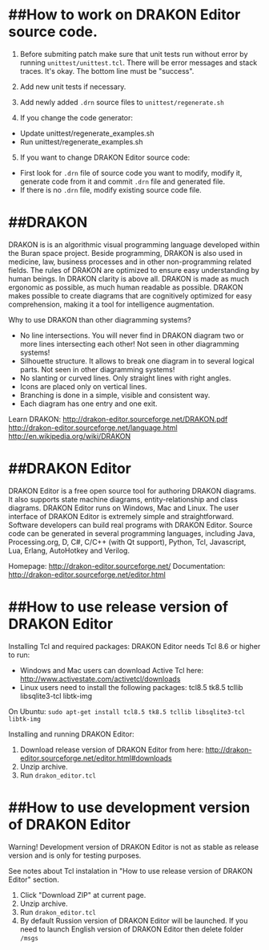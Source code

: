 ##How to work on DRAKON Editor source code.
=========================================

1. Before submiting patch make sure that unit tests run without error by running `unittest/unittest.tcl`. There will be error messages and stack traces. It's okay. The bottom line must be "success".


2. Add new unit tests if necessary.


3. Add newly added `.drn` source files to `unittest/regenerate.sh`


4. If you change the code generator:
 - Update unittest/regenerate_examples.sh
 - Run unittest/regenerate_examples.sh


5. If you want to change DRAKON Editor source code:
 - First look for `.drn` file of source code you want to modify, modify it, generate code from it and commit `.drn` file and generated file.
 - If there is no `.drn` file, modify existing source code file.



##DRAKON
======

DRAKON is is an algorithmic visual programming language developed within the Buran space project.
Beside programming, DRAKON is also used in medicine, law, business processes and in other non-programming related fields.
The rules of DRAKON are optimized to ensure easy understanding by human beings. In DRAKON clarity is above all. DRAKON is made as much ergonomic as possible, as much human readable as possible. DRAKON makes possible to create diagrams that are cognitively optimized for easy comprehension, making it a tool for intelligence augmentation.

Why to use DRAKON than other diagramming systems?
- No line intersections. You will never find in DRAKON diagram two or more lines intersecting each other! Not seen in other diagramming systems!
- Silhouette structure. It allows to break one diagram in to several logical parts. Not seen in other diagramming systems!
- No slanting or curved lines. Only straight lines with right angles.
- Icons are placed only on vertical lines.
- Branching is done in a simple, visible and consistent way.
- Each diagram has one entry and one exit.

Learn DRAKON: 
http://drakon-editor.sourceforge.net/DRAKON.pdf 
http://drakon-editor.sourceforge.net/language.html
http://en.wikipedia.org/wiki/DRAKON



##DRAKON Editor
=============

DRAKON Editor is a free open source tool for authoring DRAKON diagrams. It also supports state machine diagrams, entity-relationship and class diagrams.
DRAKON Editor runs on Windows, Mac and Linux.
The user interface of DRAKON Editor is extremely simple and straightforward.
Software developers can build real programs with DRAKON Editor. Source code can be generated in several programming languages, including Java, Processing.org, D, C#, C/C++ (with Qt support), Python, Tcl, Javascript, Lua, Erlang, AutoHotkey and Verilog.

Homepage: http://drakon-editor.sourceforge.net/
Documentation: http://drakon-editor.sourceforge.net/editor.html



##How to use release version of DRAKON Editor
===========================================

Installing Tcl and required packages:
DRAKON Editor needs Tcl 8.6 or higher to run:
- Windows and Mac users can download Active Tcl here: http://www.activestate.com/activetcl/downloads
- Linux users need to install the following packages:
	tcl8.5
	tk8.5
	tcllib
	libsqlite3-tcl
	libtk-img
	
On Ubuntu:
`sudo apt-get install tcl8.5 tk8.5 tcllib libsqlite3-tcl libtk-img`

Installing and running DRAKON Editor:
1. Download release version of DRAKON Editor from here: http://drakon-editor.sourceforge.net/editor.html#downloads
2. Unzip archive.
3. Run `drakon_editor.tcl`



##How to use development version of DRAKON Editor
===============================================

Warning! Development version of DRAKON Editor is not as stable as release version and is only for testing purposes.

See notes about Tcl instalation in "How to use release version of DRAKON Editor" section.
1. Click "Download ZIP" at current page.
2. Unzip archive.
3. Run `drakon_editor.tcl` 
4. By default Russion version of DRAKON Editor will be launched. If you need to launch English version of DRAKON Editor then delete folder `/msgs`
